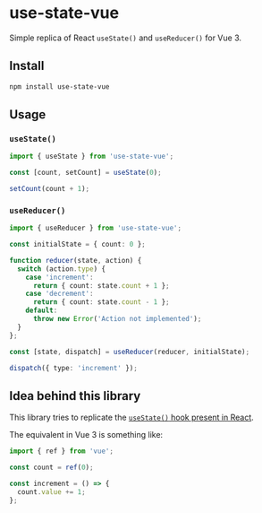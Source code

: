 # use-state-vue

Simple replica of React `useState()` and `useReducer()` for Vue 3.

## Install

``` bash
npm install use-state-vue
```

## Usage

### `useState()`

``` typescript
import { useState } from 'use-state-vue';

const [count, setCount] = useState(0);

setCount(count + 1);
```

### `useReducer()`

``` typescript
import { useReducer } from 'use-state-vue';

const initialState = { count: 0 };

function reducer(state, action) {
  switch (action.type) {
    case 'increment':
      return { count: state.count + 1 };
    case 'decrement':
      return { count: state.count - 1 };
    default:
      throw new Error('Action not implemented');
  }
};

const [state, dispatch] = useReducer(reducer, initialState);

dispatch({ type: 'increment' });
```

## Idea behind this library

This library tries to replicate the [`useState()` hook present in React](https://react.dev/reference/react/useState).

The equivalent in Vue 3 is something like:

``` typescript
import { ref } from 'vue';

const count = ref(0);

const increment = () => {
  count.value += 1;
};
```
